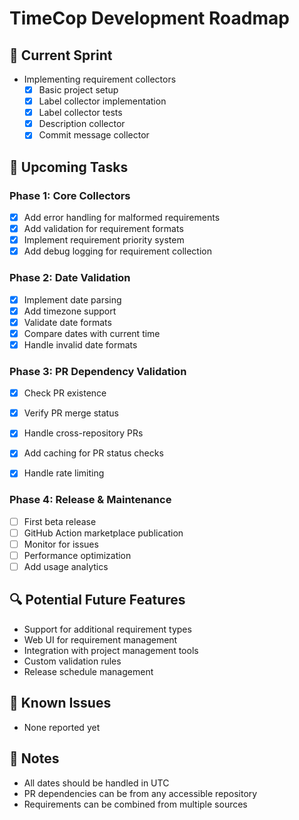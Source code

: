 # TimeCop Development Roadmap

## 🔄 Current Sprint

- Implementing requirement collectors
  - [x] Basic project setup
  - [x] Label collector implementation
  - [x] Label collector tests
  - [x] Description collector
  - [x] Commit message collector

## 🎯 Upcoming Tasks

### Phase 1: Core Collectors

- [x] Add error handling for malformed requirements
- [x] Add validation for requirement formats
- [x] Implement requirement priority system
- [x] Add debug logging for requirement collection

### Phase 2: Date Validation

- [x] Implement date parsing
- [x] Add timezone support
- [x] Validate date formats
- [x] Compare dates with current time
- [x] Handle invalid date formats

### Phase 3: PR Dependency Validation

- [x] Check PR existence
- [x] Verify PR merge status
- [x] Handle cross-repository PRs
- [x] Add caching for PR status checks
- [x] Handle rate limiting


### Phase 4: Release & Maintenance

- [ ] First beta release
- [ ] GitHub Action marketplace publication
- [ ] Monitor for issues
- [ ] Performance optimization
- [ ] Add usage analytics

## 🔍 Potential Future Features

- Support for additional requirement types
- Web UI for requirement management
- Integration with project management tools
- Custom validation rules
- Release schedule management

## 🐛 Known Issues

- None reported yet

## 📝 Notes

- All dates should be handled in UTC
- PR dependencies can be from any accessible repository
- Requirements can be combined from multiple sources
